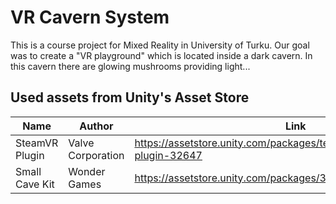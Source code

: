 # VR Cavern System

This is a course project for Mixed Reality in University of Turku.
Our goal was to create a "VR playground" which is located inside a dark cavern. In this cavern there are glowing mushrooms providing light...


## Used assets from Unity's Asset Store
|Name|Author|Link|
|---|---|---|
|SteamVR Plugin|Valve Corporation|https://assetstore.unity.com/packages/templates/systems/steamvr-plugin-32647|
|Small Cave Kit|Wonder Games|https://assetstore.unity.com/packages/3d/small-cave-kit-49372|